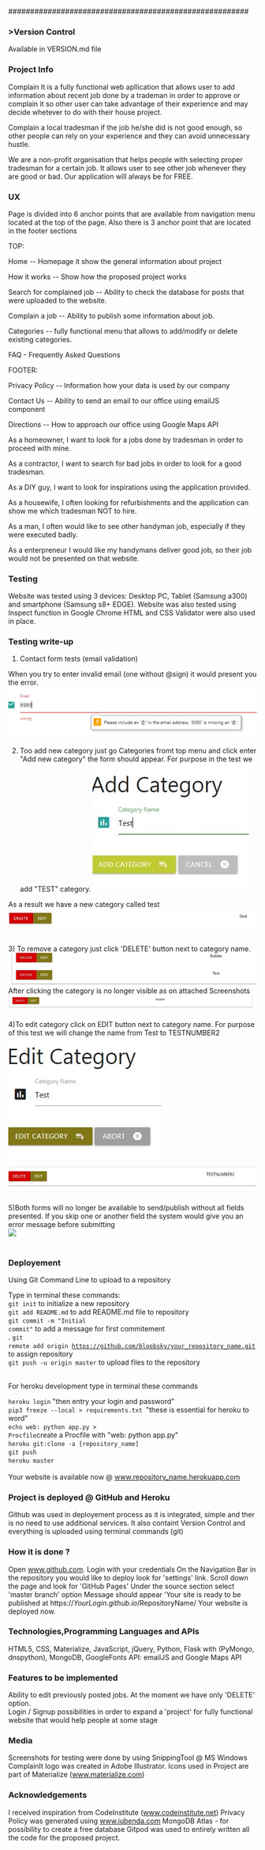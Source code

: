 #######################################################

<h3>>Version Control</h3>

Available in VERSION.md file<br>


<h3>Project Info</h3>

Complain It is a fully functional web apllication that allows user to add information about recent job done by a trademan in order to approve or complain it so other user can take advantage of their experience and may decide whetever to do with their house project.

Complain a local tradesman if the job he/she did is not good enough, so other people can rely on your experience and they can avoid unnecessary hustle.

We are a non-profit organisation that helps people with selecting proper tradesman for a certain job. It allows user to see other job whenever they are good or bad. Our application will always be for FREE.

<h3>UX</h3>

Page is divided into 6 anchor points that are available from navigation menu located at the top of the page. Also there is 3 anchor point that are located in the footer sections

TOP:

Home -- Homepage it show the general information about project

How it works -- Show how the proposed project works

Search for complained job -- Ability to check the database for posts that were uploaded to the website.

Complain a job -- Ability to publish some information about job.

Categories -- fully functional menu that allows to add/modify or delete existing categories.

FAQ - Frequently Asked Questions

FOOTER:

Privacy Policy -- Information how your data is used by our company

Contact Us -- Ability to send an email to our office using emailJS component

Directions -- How to approach our office using Google Maps API



As a homeowner, I want to look for a jobs done by tradesman in order to proceed with mine.

As a contractor, I want to search for bad jobs in order to look for a good tradesman.

As a DIY guy, I want to look for inspirations using the application provided.

As a housewife, I often looking for refurbishments and the application can show me which tradesman NOT to hire.

As a man, I often would like to see other handyman job, especially if they were executed badly.

As a enterpreneur I would like my handymans deliver good job, so their job would not be presented on that website.


<h3>Testing</h3>
Website was tested using 3 devices: Desktop PC, Tablet (Samsung a300) and smartphone (Samsung s8+ EDGE). Website was also tested using Inspect function in Google Chrome
HTML and CSS Validator were also used in place.

<h3>Testing write-up</h3>

1) Contact form tests (email validation)

When you try to enter invalid email (one without @sign) it would present you the error.
<img src="static/img/s1.JPG"><BR>

2) Too add new category just go Categories fromt top menu and click enter "Add new category" the form should appear. For purpose in the test we add "TEST" category.
<img src="static/img/s2.JPG"><br>

As a result we have a new category called test
<img src="static/img/s3.JPG"><br>

<br>
3) To remove a category just click 'DELETE' button next to category name.<br>
<img src="static/img/s4.JPG">
After clicking the category is no longer visible as on attached Screenshots<br>
<img src="static/img/s5.JPG">

4)To edit category click on EDIT button next to category name. For purpose of this test we will change the name from Test to TESTNUMBER2
<img src="static/img/s6.JPG"><br><br>
<img src="static/img/s7.JPG"><br><br>

5)Both forms will no longer be available to send/publish without all fields presented. If you skip one or another field the system would give you an error message before submitting<br>
<img src="static/img/s.JPG"><br><br>
<h3>Deployement</h3>
Using Git Command Line to upload to a repository

Type in terminal these commands:<br>
<code>git init</code> to initialize a new repository<br>
<code>git add README.md</code> to add README.md file to repository<br>
<code>git commit -m "Initial commit"</code> to add a message for first commitement<br>.
<code>git remote add origin https://github.com/bloobsky/your_repository_name.git</code> to assign repository<br>
<code>git push -u origin master</code> to upload files to the repository<br>
<br>

For heroku development type in terminal these commands<br>

<code>heroku login</code> "then entry your login and password"<br>
<code>pip3 freeze --local > requirements.txt </code>"these is essential for heroku to word"<br>
<code>echo web: python app.py > Procfile</code>create a Procfile with "web: python app.py"<br>
<code>heroku git:clone -a [repository_name]</code><br>
<code>git push heroku master</code><br>
<br>
Your website is available now @ www.repository_name.herokuapp.com<br>


<h3>Project is deployed @ GitHub and Heroku</h3>
Github was used in deployement process as it is integrated, simple and ther is no need to use additional services.
It also containt Version Control and everything is uploaded using terminal commands (git)

<h3>How it is done ?</h3>

Open www.github.com.
Login with your credentials
On the Navigation Bar in the repository you would like to deploy look for 'settings' link.
Scroll down the page and look for 'GitHub Pages'
Under the source section select 'master branch' option
Message should appear 'Your site is ready to be published at https://$YourLogin.github.io/$RepositoryName/
Your website is deployed now.

<h3>Technologies,Programming Languages and APIs</h3>

HTML5, CSS, Materialize, JavaScript, jQuery, Python, Flask with (PyMongo, dnspython), MongoDB, GoogleFonts
API: emailJS and Google Maps API

<h3>Features to be implemented</h3>


Ability to edit previously  posted jobs. At the moment we have only 'DELETE' option.<br>
Login / Signup possibilities in order to expand a 'project' for fully functional website that would help people at some stage<br>


<h3>Media</h3>

Screenshots for testing were done by using SnippingTool @ MS Windows
ComplainIt logo was created in Adobe Illustrator.
Icons used in Project are part of Materialize (www.materialize.com)

<h3>Acknowledgements</h3>

I received inspiration from CodeInstitute (www.codeinstitute.net)
Privacy Policy was generated using www.iubenda.com
MongoDB Atlas - for possibility to create a free database
Gitpod was used to entirely written all the code for the proposed project.